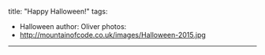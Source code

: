title: "Happy Halloween!"
tags:
- Halloween
author: Oliver
photos:
- http://mountainofcode.co.uk/images/Halloween-2015.jpg
---
